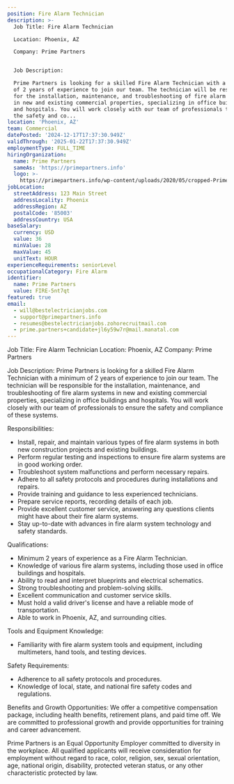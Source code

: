 ```yaml
---
position: Fire Alarm Technician
description: >-
  Job Title: Fire Alarm Technician

  Location: Phoenix, AZ

  Company: Prime Partners


  Job Description:

  Prime Partners is looking for a skilled Fire Alarm Technician with a minimum
  of 2 years of experience to join our team. The technician will be responsible
  for the installation, maintenance, and troubleshooting of fire alarm systems
  in new and existing commercial properties, specializing in office buildings
  and hospitals. You will work closely with our team of professionals to ensure
  the safety and co...
location: 'Phoenix, AZ'
team: Commercial
datePosted: '2024-12-17T17:37:30.949Z'
validThrough: '2025-01-22T17:37:30.949Z'
employmentType: FULL_TIME
hiringOrganization:
  name: Prime Partners
  sameAs: 'https://primepartners.info'
  logo: >-
    https://primepartners.info/wp-content/uploads/2020/05/cropped-Prime-Partners-Logo-NO-BG-1-1.png
jobLocation:
  streetAddress: 123 Main Street
  addressLocality: Phoenix
  addressRegion: AZ
  postalCode: '85003'
  addressCountry: USA
baseSalary:
  currency: USD
  value: 36
  minValue: 28
  maxValue: 45
  unitText: HOUR
experienceRequirements: seniorLevel
occupationalCategory: Fire Alarm
identifier:
  name: Prime Partners
  value: FIRE-5nt7qt
featured: true
email:
  - will@bestelectricianjobs.com
  - support@primepartners.info
  - resumes@bestelectricianjobs.zohorecruitmail.com
  - prime.partners+candidate+jl6y59w7r@mail.manatal.com
---
```




Job Title: Fire Alarm Technician
Location: Phoenix, AZ
Company: Prime Partners

Job Description:
Prime Partners is looking for a skilled Fire Alarm Technician with a minimum of 2 years of experience to join our team. The technician will be responsible for the installation, maintenance, and troubleshooting of fire alarm systems in new and existing commercial properties, specializing in office buildings and hospitals. You will work closely with our team of professionals to ensure the safety and compliance of these systems.

Responsibilities:
- Install, repair, and maintain various types of fire alarm systems in both new construction projects and existing buildings.
- Perform regular testing and inspections to ensure fire alarm systems are in good working order.
- Troubleshoot system malfunctions and perform necessary repairs.
- Adhere to all safety protocols and procedures during installations and repairs.
- Provide training and guidance to less experienced technicians.
- Prepare service reports, recording details of each job.
- Provide excellent customer service, answering any questions clients might have about their fire alarm systems.
- Stay up-to-date with advances in fire alarm system technology and safety standards.

Qualifications:
- Minimum 2 years of experience as a Fire Alarm Technician.
- Knowledge of various fire alarm systems, including those used in office buildings and hospitals.
- Ability to read and interpret blueprints and electrical schematics.
- Strong troubleshooting and problem-solving skills.
- Excellent communication and customer service skills.
- Must hold a valid driver's license and have a reliable mode of transportation.
- Able to work in Phoenix, AZ, and surrounding cities.

Tools and Equipment Knowledge:
- Familiarity with fire alarm system tools and equipment, including multimeters, hand tools, and testing devices.

Safety Requirements:
- Adherence to all safety protocols and procedures.
- Knowledge of local, state, and national fire safety codes and regulations.

Benefits and Growth Opportunities:
We offer a competitive compensation package, including health benefits, retirement plans, and paid time off. We are committed to professional growth and provide opportunities for training and career advancement.

Prime Partners is an Equal Opportunity Employer committed to diversity in the workplace. All qualified applicants will receive consideration for employment without regard to race, color, religion, sex, sexual orientation, age, national origin, disability, protected veteran status, or any other characteristic protected by law.
